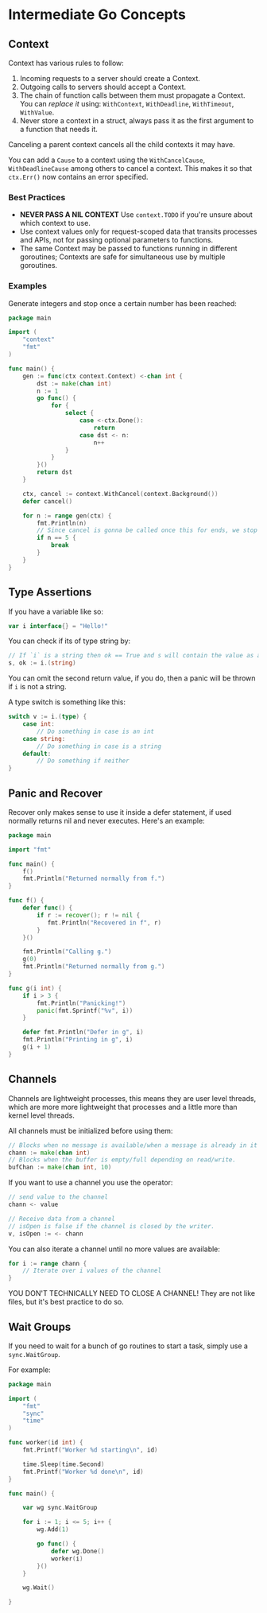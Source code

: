 # Intermediate Go Concepts

## Context

Context has various rules to follow:

1. Incoming requests to a server should create a Context.
1. Outgoing calls to servers should accept a Context.
1. The chain of function calls between them must propagate a Context. You can
   _replace it_ using: `WithContext`, `WithDeadline`, `WithTimeout`,
   `WithValue`.
1. Never store a context in a struct, always pass it as the first argument to a
   function that needs it.

Canceling a parent context cancels all the child contexts it may have.

You can add a `Cause` to a context using the `WithCancelCause`,
`WithDeadlineCause` among others to cancel a context. This makes it so that
`ctx.Err()` now contains an error specified.

### Best Practices

- **NEVER PASS A NIL CONTEXT** Use `context.TODO` if you're unsure about which
  context to use.
- Use context values only for request-scoped data that transits processes and
  APIs, not for passing optional parameters to functions.
- The same Context may be passed to functions running in different goroutines;
  Contexts are safe for simultaneous use by multiple goroutines.

### Examples

Generate integers and stop once a certain number has been reached:

```go
package main

import (
    "context"
    "fmt"
)

func main() {
    gen := func(ctx context.Context) <-chan int {
        dst := make(chan int)
        n := 1
        go func() {
            for {
                select {
                    case <-ctx.Done():
                        return
                    case dst <- n:
                        n++
                }
            }
        }()
        return dst
    }

    ctx, cancel := context.WithCancel(context.Background())
    defer cancel()

    for n := range gen(ctx) {
        fmt.Println(n)
        // Since cancel is gonna be called once this for ends, we stop at 5
        if n == 5 {
            break
        }
    }
}
```

## Type Assertions

If you have a variable like so:

```go
var i interface{} = "Hello!"
```

You can check if its of type string by:

```go
// If `i` is a string then ok == True and s will contain the value as a string.
s, ok := i.(string)
```

You can omit the second return value, if you do, then a panic will be thrown if
`i` is not a string.

A type switch is something like this:

```go
switch v := i.(type) {
    case int:
        // Do something in case is an int
    case string:
        // Do something in case is a string
    default:
        // Do something if neither
}
```

## Panic and Recover

Recover only makes sense to use it inside a defer statement, if used normally
returns nil and never executes. Here's an example:

```go
package main

import "fmt"

func main() {
    f()
    fmt.Println("Returned normally from f.")
}

func f() {
    defer func() {
        if r := recover(); r != nil {
           fmt.Println("Recovered in f", r) 
        }
    }()

    fmt.Println("Calling g.")
    g(0)
    fmt.Println("Returned normally from g.")
}

func g(i int) {
    if i > 3 {
        fmt.Println("Panicking!")
        panic(fmt.Sprintf("%v", i))
    }

    defer fmt.Println("Defer in g", i)
    fmt.Println("Printing in g", i)
    g(i + 1)
}
```

## Channels

Channels are lightweight processes, this means they are user level threads,
which are more more lightweight that processes and a little more than kernel
level threads.

All channels must be initialized before using them:

```go
// Blocks when no message is available/when a message is already in it
chann := make(chan int)
// Blocks when the buffer is empty/full depending on read/write.
bufChan := make(chan int, 10)
```

If you want to use a channel you use the operator:

```go
// send value to the channel
chann <- value

// Receive data from a channel
// isOpen is false if the channel is closed by the writer.
v, isOpen := <- chann
```

You can also iterate a channel until no more values are available:

```go
for i := range chann {
    // Iterate over i values of the channel
}
```

YOU DON'T TECHNICALLY NEED TO CLOSE A CHANNEL! They are not like files, but it's
best practice to do so.

## Wait Groups

If you need to wait for a bunch of go routines to start a task, simply use a
`sync.WaitGroup`.

For example:

```go
package main

import (
    "fmt"
    "sync"
    "time"
)

func worker(id int) {
    fmt.Printf("Worker %d starting\n", id)

    time.Sleep(time.Second)
    fmt.Printf("Worker %d done\n", id)
}

func main() {

    var wg sync.WaitGroup

    for i := 1; i <= 5; i++ {
        wg.Add(1)

        go func() {
            defer wg.Done()
            worker(i)
        }()
    }

    wg.Wait()

}
```
